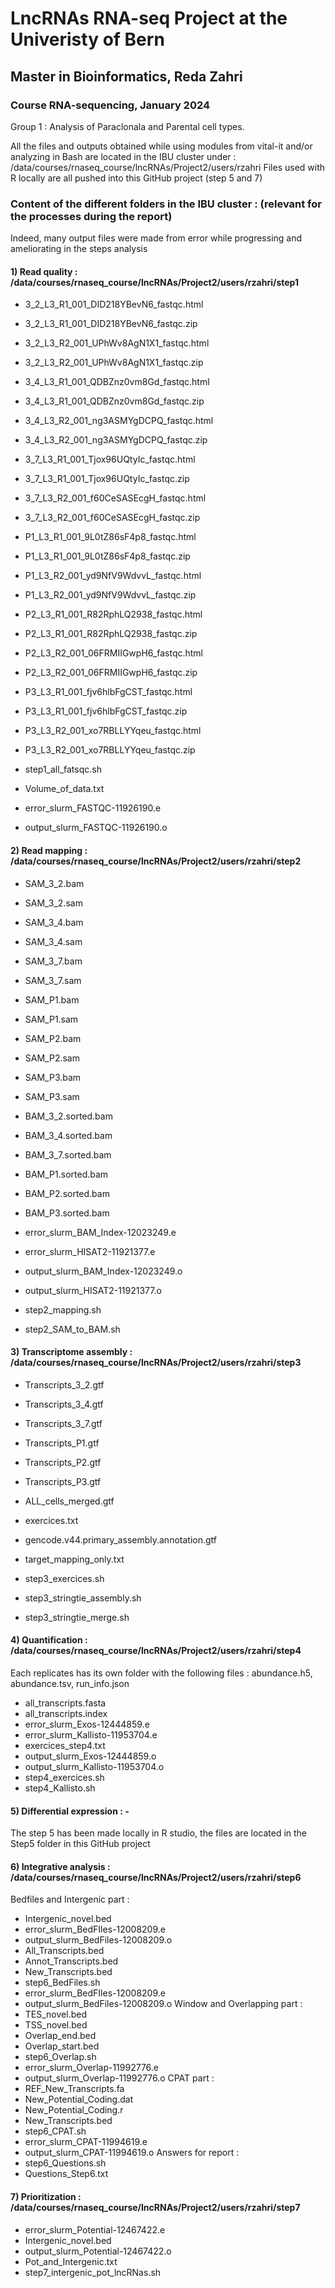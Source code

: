 # LncRNAs RNA-seq Project at the Univeristy of Bern
## Master in Bioinformatics, Reda Zahri
### Course RNA-sequencing, January 2024

Group 1 : Analysis of Paraclonala and Parental cell types.

All the files and outputs obtained while using modules from vital-it and/or analyzing in Bash are located in the IBU cluster under : /data/courses/rnaseq_course/lncRNAs/Project2/users/rzahri
Files used with R locally are all pushed into this GitHub project (step 5 and 7)

### Content of the different folders in the IBU cluster : (relevant for the processes during the report)
Indeed, many output files were made from error while progressing and ameliorating in the steps analysis

#### 1) Read quality : /data/courses/rnaseq_course/lncRNAs/Project2/users/rzahri/step1
  - 3_2_L3_R1_001_DID218YBevN6_fastqc.html
  - 3_2_L3_R1_001_DID218YBevN6_fastqc.zip
  - 3_2_L3_R2_001_UPhWv8AgN1X1_fastqc.html
  - 3_2_L3_R2_001_UPhWv8AgN1X1_fastqc.zip
  - 3_4_L3_R1_001_QDBZnz0vm8Gd_fastqc.html
  - 3_4_L3_R1_001_QDBZnz0vm8Gd_fastqc.zip
  - 3_4_L3_R2_001_ng3ASMYgDCPQ_fastqc.html
  - 3_4_L3_R2_001_ng3ASMYgDCPQ_fastqc.zip
  - 3_7_L3_R1_001_Tjox96UQtyIc_fastqc.html
  - 3_7_L3_R1_001_Tjox96UQtyIc_fastqc.zip
  - 3_7_L3_R2_001_f60CeSASEcgH_fastqc.html
  - 3_7_L3_R2_001_f60CeSASEcgH_fastqc.zip

  - P1_L3_R1_001_9L0tZ86sF4p8_fastqc.html
  - P1_L3_R1_001_9L0tZ86sF4p8_fastqc.zip
  - P1_L3_R2_001_yd9NfV9WdvvL_fastqc.html
  - P1_L3_R2_001_yd9NfV9WdvvL_fastqc.zip
  - P2_L3_R1_001_R82RphLQ2938_fastqc.html
  - P2_L3_R1_001_R82RphLQ2938_fastqc.zip
  - P2_L3_R2_001_06FRMIIGwpH6_fastqc.html
  - P2_L3_R2_001_06FRMIIGwpH6_fastqc.zip
  - P3_L3_R1_001_fjv6hlbFgCST_fastqc.html
  - P3_L3_R1_001_fjv6hlbFgCST_fastqc.zip
  - P3_L3_R2_001_xo7RBLLYYqeu_fastqc.html
  - P3_L3_R2_001_xo7RBLLYYqeu_fastqc.zip

  - step1_all_fatsqc.sh
  - Volume_of_data.txt
  - error_slurm_FASTQC-11926190.e
  - output_slurm_FASTQC-11926190.o

#### 2) Read mapping : /data/courses/rnaseq_course/lncRNAs/Project2/users/rzahri/step2
  - SAM_3_2.bam
  - SAM_3_2.sam
  - SAM_3_4.bam
  - SAM_3_4.sam
  - SAM_3_7.bam
  - SAM_3_7.sam
  - SAM_P1.bam
  - SAM_P1.sam
  - SAM_P2.bam
  - SAM_P2.sam
  - SAM_P3.bam
  - SAM_P3.sam

  - BAM_3_2.sorted.bam
  - BAM_3_4.sorted.bam
  - BAM_3_7.sorted.bam
  - BAM_P1.sorted.bam
  - BAM_P2.sorted.bam
  - BAM_P3.sorted.bam

  - error_slurm_BAM_Index-12023249.e
  - error_slurm_HISAT2-11921377.e
  - output_slurm_BAM_Index-12023249.o
  - output_slurm_HISAT2-11921377.o
  - step2_mapping.sh
  - step2_SAM_to_BAM.sh

#### 3) Transcriptome assembly : /data/courses/rnaseq_course/lncRNAs/Project2/users/rzahri/step3
  - Transcripts_3_2.gtf
  - Transcripts_3_4.gtf
  - Transcripts_3_7.gtf
  - Transcripts_P1.gtf
  - Transcripts_P2.gtf
  - Transcripts_P3.gtf
  - ALL_cells_merged.gtf

  - exercices.txt
  - gencode.v44.primary_assembly.annotation.gtf
  - target_mapping_only.txt
  - step3_exercices.sh
  - step3_stringtie_assembly.sh
  - step3_stringtie_merge.sh

#### 4) Quantification : /data/courses/rnaseq_course/lncRNAs/Project2/users/rzahri/step4
Each replicates has its own folder with the following files : abundance.h5, abundance.tsv, run_info.json
  - all_transcripts.fasta
  - all_transcripts.index
  - error_slurm_Exos-12444859.e
  - error_slurm_Kallisto-11953704.e
  - exercices_step4.txt
  - output_slurm_Exos-12444859.o
  - output_slurm_Kallisto-11953704.o
  - step4_exercices.sh
  - step4_Kallisto.sh

#### 5) Differential expression : -
The step 5 has been made locally in R studio, the files are located in the Step5 folder in this GitHub project

#### 6) Integrative analysis  : /data/courses/rnaseq_course/lncRNAs/Project2/users/rzahri/step6
Bedfiles and Intergenic part :  
  - Intergenic_novel.bed
  - error_slurm_BedFIles-12008209.e
  - output_slurm_BedFiles-12008209.o
  - All_Transcripts.bed
  - Annot_Transcripts.bed
  - New_Transcripts.bed
  - step6_BedFiles.sh
  - error_slurm_BedFIles-12008209.e
  - output_slurm_BedFiles-12008209.o
Window and Overlapping part :
  - TES_novel.bed
  - TSS_novel.bed
  - Overlap_end.bed
  - Overlap_start.bed
  - step6_Overlap.sh
  - error_slurm_Overlap-11992776.e
  - output_slurm_Overlap-11992776.o
CPAT part :
  - REF_New_Transcripts.fa
  - New_Potential_Coding.dat
  - New_Potential_Coding.r
  - New_Transcripts.bed
  - step6_CPAT.sh
  - error_slurm_CPAT-11994619.e
  - output_slurm_CPAT-11994619.o
Answers for report :
  - step6_Questions.sh
  - Questions_Step6.txt

#### 7) Prioritization : /data/courses/rnaseq_course/lncRNAs/Project2/users/rzahri/step7
  - error_slurm_Potential-12467422.e
  - Intergenic_novel.bed
  - output_slurm_Potential-12467422.o
  - Pot_and_Intergenic.txt
  - step7_intergenic_pot_lncRNas.sh



